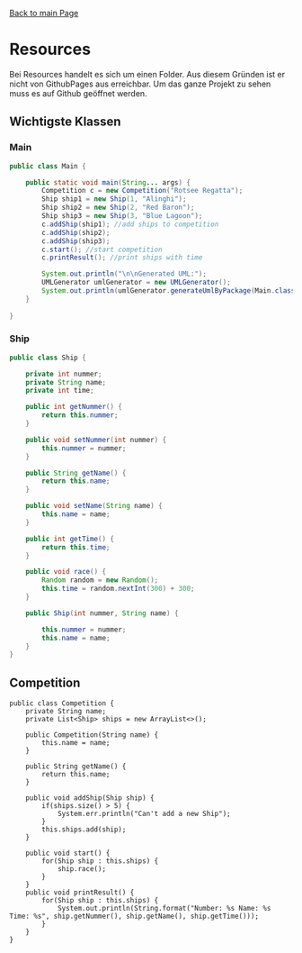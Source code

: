 [Back to main Page](./../../../README.md)

# Resources
Bei Resources handelt es sich um einen Folder. Aus diesem Gründen ist er nicht von GithubPages aus erreichbar. Um das ganze Projekt zu sehen muss es auf Github geöffnet werden.

## Wichtigste Klassen

### Main

```java
public class Main {

	public static void main(String... args) {
		Competition c = new Competition("Rotsee Regatta");
		Ship ship1 = new Ship(1, "Alinghi");
		Ship ship2 = new Ship(2, "Red Baron");
		Ship ship3 = new Ship(3, "Blue Lagoon");
		c.addShip(ship1); //add ships to competition
		c.addShip(ship2);
		c.addShip(ship3);
		c.start(); //start competition
		c.printResult(); //print ships with time

		System.out.println("\n\nGenerated UML:");
		UMLGenerator umlGenerator = new UMLGenerator();
		System.out.println(umlGenerator.generateUmlByPackage(Main.class.getPackageName()));
	}
	
}
```

### Ship

```java
public class Ship {

	private int nummer;
	private String name;
	private int time;

	public int getNummer() {
		return this.nummer;
	}

	public void setNummer(int nummer) {
		this.nummer = nummer;
	}

	public String getName() {
		return this.name;
	}

	public void setName(String name) {
		this.name = name;
	}

	public int getTime() {
		return this.time;
	}

	public void race() {
		Random random = new Random();
		this.time = random.nextInt(300) + 300;
	}

	public Ship(int nummer, String name) {

		this.nummer = nummer;
		this.name = name;
	}
}
```
## Competition
```
public class Competition {
	private String name;
	private List<Ship> ships = new ArrayList<>();
	
	public Competition(String name) {
		this.name = name;
	}
	
	public String getName() {
		return this.name;
	}
	
	public void addShip(Ship ship) {
		if(ships.size() > 5) {
			System.err.println("Can't add a new Ship");
		}	
		this.ships.add(ship);
	}
	
	public void start() {
		for(Ship ship : this.ships) {
			ship.race();
		}
	}
	public void printResult() {
		for(Ship ship : this.ships) {
			System.out.println(String.format("Number: %s Name: %s Time: %s", ship.getNummer(), ship.getName(), ship.getTime()));
		}
	}
}
```
